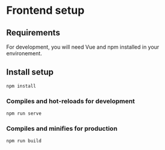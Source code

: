 # Frontend setup

## Requirements

For development, you will need Vue and npm installed in your environement.

## Install setup

```
npm install
```

### Compiles and hot-reloads for development

```
npm run serve
```

### Compiles and minifies for production

```
npm run build
```
